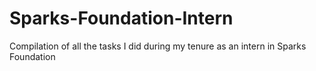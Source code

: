 # Sparks-Foundation-Intern
Compilation of all the tasks I did during my tenure as an intern in Sparks Foundation
